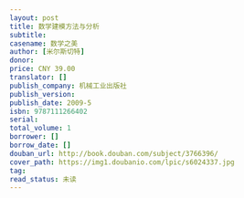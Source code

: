 ```yaml
---
layout: post
title: 数学建模方法与分析
subtitle: 
casename: 数学之美
author: [米尔斯切特]
donor: 
price: CNY 39.00
translator: []
publish_company: 机械工业出版社
publish_version: 
publish_date: 2009-5
isbn: 9787111266402
serial: 
total_volume: 1
borrower: []
borrow_date: []
douban_url: http://book.douban.com/subject/3766396/
cover_path: https://img1.doubanio.com/lpic/s6024337.jpg
tag: 
read_status: 未读
---
```

